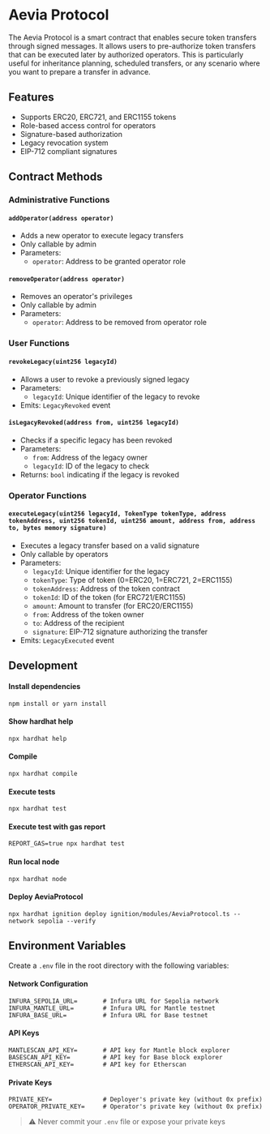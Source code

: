 # Aevia Protocol

The Aevia Protocol is a smart contract that enables secure token transfers through signed messages. It allows users to pre-authorize token transfers that can be executed later by authorized operators. This is particularly useful for inheritance planning, scheduled transfers, or any scenario where you want to prepare a transfer in advance.

## Features
- Supports ERC20, ERC721, and ERC1155 tokens
- Role-based access control for operators
- Signature-based authorization
- Legacy revocation system
- EIP-712 compliant signatures

## Contract Methods

### Administrative Functions

#### `addOperator(address operator)`
- Adds a new operator to execute legacy transfers
- Only callable by admin
- Parameters:
  - `operator`: Address to be granted operator role

#### `removeOperator(address operator)`
- Removes an operator's privileges
- Only callable by admin
- Parameters:
  - `operator`: Address to be removed from operator role

### User Functions

#### `revokeLegacy(uint256 legacyId)`
- Allows a user to revoke a previously signed legacy
- Parameters:
  - `legacyId`: Unique identifier of the legacy to revoke
- Emits: `LegacyRevoked` event

#### `isLegacyRevoked(address from, uint256 legacyId)`
- Checks if a specific legacy has been revoked
- Parameters:
  - `from`: Address of the legacy owner
  - `legacyId`: ID of the legacy to check
- Returns: `bool` indicating if the legacy is revoked

### Operator Functions

#### `executeLegacy(uint256 legacyId, TokenType tokenType, address tokenAddress, uint256 tokenId, uint256 amount, address from, address to, bytes memory signature)`
- Executes a legacy transfer based on a valid signature
- Only callable by operators
- Parameters:
  - `legacyId`: Unique identifier for the legacy
  - `tokenType`: Type of token (0=ERC20, 1=ERC721, 2=ERC1155)
  - `tokenAddress`: Address of the token contract
  - `tokenId`: ID of the token (for ERC721/ERC1155)
  - `amount`: Amount to transfer (for ERC20/ERC1155)
  - `from`: Address of the token owner
  - `to`: Address of the recipient
  - `signature`: EIP-712 signature authorizing the transfer
- Emits: `LegacyExecuted` event

## Development

#### Install dependencies
```
npm install or yarn install
```

#### Show hardhat help
```
npx hardhat help
```

#### Compile
```
npx hardhat compile
```

#### Execute tests
```
npx hardhat test
```

#### Execute test with gas report
```
REPORT_GAS=true npx hardhat test
```

#### Run local node
```
npx hardhat node
```

#### Deploy AeviaProtocol
```
npx hardhat ignition deploy ignition/modules/AeviaProtocol.ts --network sepolia --verify
```

## Environment Variables

Create a `.env` file in the root directory with the following variables:

#### Network Configuration
```
INFURA_SEPOLIA_URL=       # Infura URL for Sepolia network
INFURA_MANTLE_URL=        # Infura URL for Mantle testnet
INFURA_BASE_URL=          # Infura URL for Base testnet
```

#### API Keys
```
MANTLESCAN_API_KEY=       # API key for Mantle block explorer
BASESCAN_API_KEY=         # API key for Base block explorer
ETHERSCAN_API_KEY=        # API key for Etherscan
```

#### Private Keys
```
PRIVATE_KEY=              # Deployer's private key (without 0x prefix)
OPERATOR_PRIVATE_KEY=     # Operator's private key (without 0x prefix)
```

> ⚠️ Never commit your `.env` file or expose your private keys
